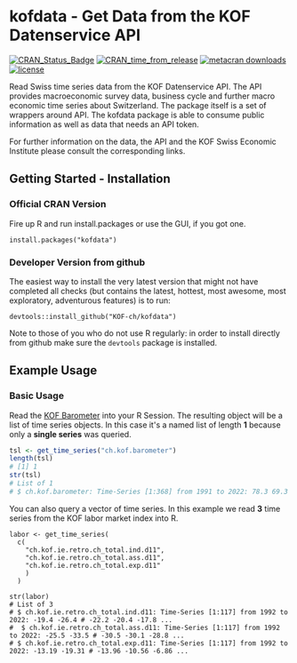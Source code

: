 # kofdata - Get Data from the KOF Datenservice API

[![CRAN_Status_Badge](https://www.r-pkg.org/badges/version/kofdata)](https://cran.r-project.org/package=kofdata)
[![CRAN_time_from_release](https://www.r-pkg.org/badges/ago/kofdata)](https://cran.r-project.org/package=kofdata)
[![metacran downloads](https://cranlogs.r-pkg.org/badges/kofdata)](https://cran.r-project.org/package=kofdata)
[![license](https://img.shields.io/badge/license-gplv3-lightgrey.svg)](https://choosealicense.com/)


Read Swiss time series data from the KOF Datenservice API. The API provides macroeconomic survey data, business cycle and further macro economic time series about Switzerland. The package itself is a set of wrappers around API. The kofdata package is able to consume public information as well as data that needs an API token.

For further information on the data, the API and the KOF Swiss Economic Institute please consult the corresponding links. 

## Getting Started - Installation


### Official CRAN Version

Fire up R and run install.packages or use the GUI, if you got one. 

```
install.packages("kofdata")

```

### Developer Version from github

The easiest way to install the very latest version that might not have completed all checks (but contains the latest, hottest, most awesome, most exploratory, adventurous features) is to run: 

```
devtools::install_github("KOF-ch/kofdata")
```

Note to those of you who do not use R regularly: in order to install directly from github make sure the `devtools` package is installed. 


## Example Usage


### Basic Usage

Read the [KOF Barometer](https://kof.ethz.ch/en/forecasts-and-indicators/indicators/kof-economic-barometer.html) into your R Session. The resulting object will be a list of time series objects. In this case it's a named list of length **1** because only a **single series** was queried. 

```r
tsl <- get_time_series("ch.kof.barometer")
length(tsl)
# [1] 1
str(tsl)
# List of 1
# $ ch.kof.barometer: Time-Series [1:368] from 1991 to 2022: 78.3 69.3 69.5 78 77.9 ...
```

You can also query a vector of time series. In this example we read **3** time series from the KOF labor market index into R. 

```
labor <- get_time_series(
  c(
    "ch.kof.ie.retro.ch_total.ind.d11",
    "ch.kof.ie.retro.ch_total.ass.d11",
    "ch.kof.ie.retro.ch_total.exp.d11"
    )
  )
  
str(labor)  
# List of 3
# $ ch.kof.ie.retro.ch_total.ind.d11: Time-Series [1:117] from 1992 to 2022: -19.4 -26.4 # -22.2 -20.4 -17.8 ...
#  $ ch.kof.ie.retro.ch_total.ass.d11: Time-Series [1:117] from 1992 to 2022: -25.5 -33.5 # -30.5 -30.1 -28.8 ...
# $ ch.kof.ie.retro.ch_total.exp.d11: Time-Series [1:117] from 1992 to 2022: -13.19 -19.31 # -13.96 -10.56 -6.86 ...
  

```

